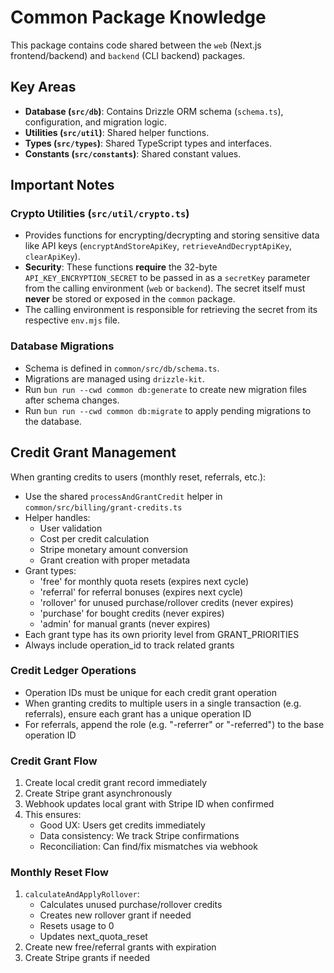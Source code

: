 # Common Package Knowledge

This package contains code shared between the `web` (Next.js frontend/backend) and `backend` (CLI backend) packages.

## Key Areas

- **Database (`src/db`)**: Contains Drizzle ORM schema (`schema.ts`), configuration, and migration logic.
- **Utilities (`src/util`)**: Shared helper functions.
- **Types (`src/types`)**: Shared TypeScript types and interfaces.
- **Constants (`src/constants`)**: Shared constant values.

## Important Notes

### Crypto Utilities (`src/util/crypto.ts`)

- Provides functions for encrypting/decrypting and storing sensitive data like API keys (`encryptAndStoreApiKey`, `retrieveAndDecryptApiKey`, `clearApiKey`).
- **Security**: These functions **require** the 32-byte `API_KEY_ENCRYPTION_SECRET` to be passed in as a `secretKey` parameter from the calling environment (`web` or `backend`). The secret itself must **never** be stored or exposed in the `common` package.
- The calling environment is responsible for retrieving the secret from its respective `env.mjs` file.

### Database Migrations

- Schema is defined in `common/src/db/schema.ts`.
- Migrations are managed using `drizzle-kit`.
- Run `bun run --cwd common db:generate` to create new migration files after schema changes.
- Run `bun run --cwd common db:migrate` to apply pending migrations to the database.

## Credit Grant Management

When granting credits to users (monthly reset, referrals, etc.):

- Use the shared `processAndGrantCredit` helper in `common/src/billing/grant-credits.ts`
- Helper handles:
  - User validation
  - Cost per credit calculation
  - Stripe monetary amount conversion
  - Grant creation with proper metadata
- Grant types:
  - 'free' for monthly quota resets (expires next cycle)
  - 'referral' for referral bonuses (expires next cycle)
  - 'rollover' for unused purchase/rollover credits (never expires)
  - 'purchase' for bought credits (never expires)
  - 'admin' for manual grants (never expires)
- Each grant type has its own priority level from GRANT_PRIORITIES
- Always include operation_id to track related grants

### Credit Ledger Operations

- Operation IDs must be unique for each credit grant operation
- When granting credits to multiple users in a single transaction (e.g. referrals), ensure each grant has a unique operation ID
- For referrals, append the role (e.g. "-referrer" or "-referred") to the base operation ID

### Credit Grant Flow

1. Create local credit grant record immediately
2. Create Stripe grant asynchronously
3. Webhook updates local grant with Stripe ID when confirmed
4. This ensures:
   - Good UX: Users get credits immediately
   - Data consistency: We track Stripe confirmations
   - Reconciliation: Can find/fix mismatches via webhook

### Monthly Reset Flow

1. `calculateAndApplyRollover`:
   - Calculates unused purchase/rollover credits
   - Creates new rollover grant if needed
   - Resets usage to 0
   - Updates next_quota_reset
2. Create new free/referral grants with expiration
3. Create Stripe grants if needed
